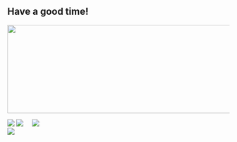 <div id="stat" align="left">
  <h2> Have a good time! </h2>
<p>
  <img src="https://media.giphy.com/media/fCTaMi2bSMf9cExRcG/giphy.gif" width="700" height="200"/>
</p>
  <img src="http://github-profile-summary-cards.vercel.app/api/cards/profile-details?username=RedFoxAT&theme=nord_dark"/>
<img src="http://github-profile-summary-cards.vercel.app/api/cards/stats?username=RedFoxAT&theme=nord_dark"/>   
  &nbsp &nbsp <img src="http://github-profile-summary-cards.vercel.app/api/cards/productive-time?username=RedFoxAT&theme=nord_dark&utcOffset=3"/> <br>
  <img src="https://gpvc.arturio.dev/RedFoxAT"/>
</div>

<!--
**RedFoxAT/RedFoxAT** is a ✨ _special_ ✨ repository because its `README.md` (this file) appears on your GitHub profile.

Here are some ideas to get you started:

- 🔭 I’m currently working on ...
- 🌱 I’m currently learning ...
- 👯 I’m looking to collaborate on ...
- 🤔 I’m looking for help with ...
- 💬 Ask me about ...
- 📫 How to reach me: ...
- 😄 Pronouns: ...
- ⚡ Fun fact: ...
[![Anurag's GitHub stats](https://github-readme-stats.vercel.app/api?username=RedFoxAT)](https://github.com/anuraghazra/github-readme-stats)

-->

